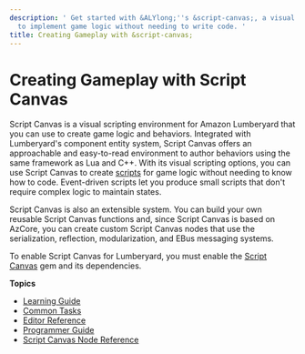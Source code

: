 ```yaml
---
description: ' Get started with &ALYlong;''s &script-canvas;, a visual scripting environment
  to implement game logic without needing to write code. '
title: Creating Gameplay with &script-canvas;
---
```

# Creating Gameplay with Script Canvas<a name="script-canvas-intro"></a>

Script Canvas is a visual scripting environment for Amazon Lumberyard that you can use to create game logic and behaviors\. Integrated with Lumberyard's component entity system, Script Canvas offers an approachable and easy\-to\-read environment to author behaviors using the same framework as Lua and C\+\+\. With its visual scripting options, you can use Script Canvas to create [scripts](https://docs.aws.amazon.com/lumberyard/latest/userguide/ly-glos-chap.html#scripts) for game logic without needing to know how to code\. Event\-driven scripts let you produce small scripts that don't require complex logic to maintain states\.

Script Canvas is also an extensible system\. You can build your own reusable Script Canvas functions and, since Script Canvas is based on AzCore, you can create custom Script Canvas nodes that use the serialization, reflection, modularization, and EBus messaging systems\. 

To enable Script Canvas for Lumberyard, you must enable the [Script Canvas](gems-system-gem-script-canvas.md) gem and its dependencies\.

**Topics**
+ [Learning Guide](script-canvas-learning-guide.md)
+ [Common Tasks](script-canvas-common-tasks.md)
+ [Editor Reference](script-canvas-editor-reference.md)
+ [Programmer Guide](script-canvas-advanced-topics.md)
+ [Script Canvas Node Reference](script-canvas-node-reference.md)